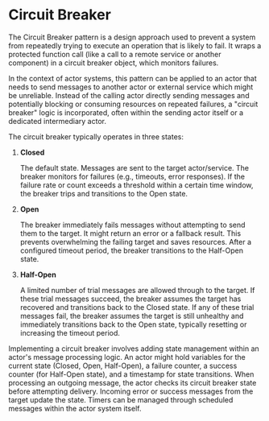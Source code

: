 # Circuit Breaker

The Circuit Breaker pattern is a design approach used to prevent a system from repeatedly trying to execute an operation that is likely to fail. It wraps a protected function call (like a call to a remote service or another component) in a circuit breaker object, which monitors failures.

In the context of actor systems, this pattern can be applied to an actor that needs to send messages to another actor or external service which might be unreliable. Instead of the calling actor directly sending messages and potentially blocking or consuming resources on repeated failures, a "circuit breaker" logic is incorporated, often within the sending actor itself or a dedicated intermediary actor.

The circuit breaker typically operates in three states:

1.  **Closed**

    The default state. Messages are sent to the target actor/service. The breaker monitors for failures (e.g., timeouts, error responses). If the failure rate or count exceeds a threshold within a certain time window, the breaker trips and transitions to the Open state.

2.  **Open**

    The breaker immediately fails messages without attempting to send them to the target. It might return an error or a fallback result. This prevents     overwhelming the failing target and saves resources. After a configured timeout period, the breaker transitions to the Half-Open state.

3.  **Half-Open**

    A limited number of trial messages are allowed through to the target. If these trial messages succeed, the breaker assumes the target has recovered and transitions back to the Closed state. If any of these trial messages fail, the breaker assumes the target is still unhealthy and immediately transitions     back to the Open state, typically resetting or increasing the timeout period.


Implementing a circuit breaker involves adding state management within an actor's message processing logic. An actor might hold variables for the current state (Closed, Open, Half-Open), a failure counter, a success counter (for Half-Open state), and a timestamp for state transitions. When processing an outgoing message, the actor checks its circuit breaker state before attempting delivery. Incoming error or success messages from the target update the state. Timers can be managed through scheduled messages within the actor system itself.


